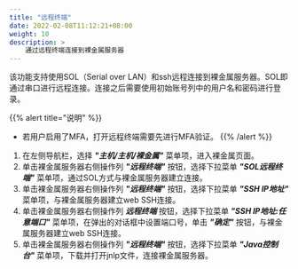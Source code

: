 ```yaml
---
title: "远程终端"
date: 2022-02-08T11:12:21+08:00
weight: 10
description: >
    通过远程终端连接到裸金属服务器
---
```


该功能支持使用SOL（Serial over LAN）和ssh远程连接到裸金属服务器。SOL即通过串口进行远程连接。连接之后需要使用初始账号列中的用户名和密码进行登录。

{{% alert title="说明" %}}
- 若用户启用了MFA，打开远程终端需要先进行MFA验证。
{{% /alert %}}

1. 在左侧导航栏，选择 **_"主机/主机/裸金属"_** 菜单项，进入裸金属页面。
2. 单击裸金属服务器右侧操作列 **_"远程终端"_** 按钮，选择下拉菜单 **_"SOL远程终端"_** 菜单项，通过SOL方式与裸金属服务器建立连接。
3. 单击裸金属服务器右侧操作列 **_"远程终端"_** 按钮，选择下拉菜单 **_"SSH IP地址"_** 菜单项，与裸金属服务器建立web SSH连接。
4. 单击裸金属服务器右侧操作列 **_远程终端_** 按钮，选择下拉菜单 **_"SSH IP地址:任意端口"_** 菜单项，在弹出的对话框中设置端口号，单击 **_"确定"_** 按钮，与裸金属服务器建立web SSH连接。
5. 单击裸金属服务器右侧操作列 **_"远程终端"_** 按钮，选择下拉菜单 **_"Java控制台"_** 菜单项，下载并打开jnlp文件，连接裸金属服务器。